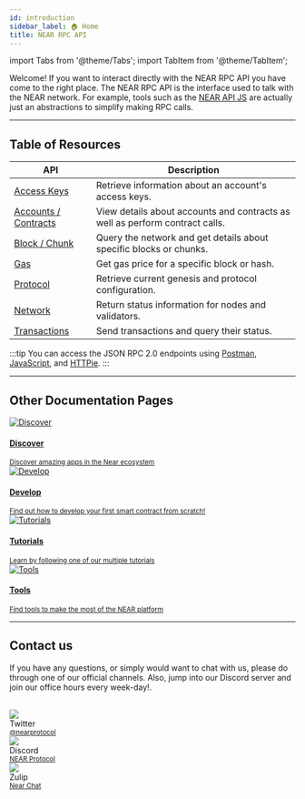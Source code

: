 ```yaml
---
id: introduction
sidebar_label: 🏠 Home
title: NEAR RPC API
---
```


import Tabs from '@theme/Tabs';
import TabItem from '@theme/TabItem';

Welcome! If you want to interact directly with the NEAR RPC API you have come to the right place. The NEAR RPC API is the
interface used to talk with the NEAR network. For example, tools such as the [NEAR API JS](/tools/near-api-js/quick-reference)
are actually just an abstractions to simplify making RPC calls.

<hr class="subsection" />

## Table of Resources

| API                                        | Description                                                                  |
| ------------------------------------------ | ---------------------------------------------------------------------------- |
| [Access Keys](/api/rpc/access-keys)        | Retrieve information about an account's access keys.                         |
| [Accounts / Contracts](/api/rpc/contracts) | View details about accounts and contracts as well as perform contract calls. |
| [Block / Chunk](/api/rpc/block-chunk)      | Query the network and get details about specific blocks or chunks.           |
| [Gas](/api/rpc/gas)                        | Get gas price for a specific block or hash.                                  |
| [Protocol](/api/rpc/protocol)              | Retrieve current genesis and protocol configuration.                         |
| [Network](/api/rpc/network)                | Return status information for nodes and validators.                          |
| [Transactions](/api/rpc/transactions)      | Send transactions and query their status.                                    |

:::tip
You can access the JSON RPC 2.0 endpoints using [Postman](/api/rpc/setup#postman-setup),
[JavaScript](/api/rpc/setup#javascript-setup), and [HTTPie](/api/rpc/setup#httpie-setup).
:::

<hr class="subsection" />

## Other Documentation Pages
<div class="row">
  <div class="col col--6">
    <a href="https://near.org/use-cases">
      <div class="card">
        <div class="card__image">
          <img src={require("@site/static/docs/assets/home/discover.png").default} alt="Discover" />
        </div>
        <div class="card__body">
          <h4>Discover</h4>
          <small>
            Discover amazing apps in the Near ecosystem
          </small>
        </div>
      </div>
    </a>
  </div>
  <div class="col col--6">
    <a href="/develop/welcome">
      <div class="card">
        <div class="card__image">
          <img src={require("@site/static/docs/assets/home/create.png").default} alt="Develop" />
        </div>
        <div class="card__body">
          <h4>Develop</h4>
          <small>
            Find out how to develop your first smart contract from scratch!
          </small>
        </div>
      </div>
    </a>
  </div>
  <div class="col col--6">
    <a href="/tutorials/welcome">
      <div class="card">
        <div class="card__image">
          <img src={require("@site/static/docs/assets/home/tutorials.png").default} alt="Tutorials" />
        </div>
        <div class="card__body">
          <h4>Tutorials</h4>
          <small>
            Learn by following one of our multiple tutorials
          </small>
        </div>
      </div>
    </a>
  </div>
  <div class="col col--6">
    <a href="/tools/welcome">
      <div class="card">
        <div class="card__image">
          <img src={require("@site/static/docs/assets/home/tools.png").default} alt="Tools" />
        </div>
        <div class="card__body">
          <h4>Tools</h4>
          <small>
            Find tools to make the most of the NEAR platform
          </small>
        </div>
      </div>
    </a>
  </div>
</div>

<hr class="subsection" />

## Contact us

If you have any questions, or simply would want to chat with us, please do through one of our official channels. Also, jump into our Discord server and join our office hours every week-day!.

<br/>

<div class="container">
  <div class="row">
    <div class="col col--2">
      <div class="avatar">
        <img
          class="avatar__photo"
          src={require("@site/static/docs/assets/home/twitter.png").default} />
        <div class="avatar__intro">
          <div class="avatar__name">Twitter</div>
          <small class="avatar__subtitle"><a href="https://twitter.com/@nearprotocol">@nearprotocol</a></small>
        </div>
      </div>
    </div>
    <div class="col col--2">
      <div class="avatar">
        <img
          class="avatar__photo"
          src={require("@site/static/docs/assets/home/discord.png").default} />
        <div class="avatar__intro">
          <div class="avatar__name">Discord</div>
          <small class="avatar__subtitle"><a href="https://discord.gg/kwYjDn4yka">NEAR Protocol</a></small>
        </div>
      </div>
    </div>
    <div class="col col--2">
      <div class="avatar">
        <img
          class="avatar__photo"
          src={require("@site/static/docs/assets/home/zulip.png").default} />
        <div class="avatar__intro">
          <div class="avatar__name">Zulip</div>
          <small class="avatar__subtitle"><a href="https://near.zulipchat.com/">Near Chat</a></small>
        </div>
      </div>
    </div>
  </div>
</div>